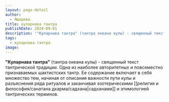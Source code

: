 ```yaml
---
layout: page-detail
author:
  - Яшодеви
title: куларнава тантра
publishDate: 2024-09-01
description: '"Куларнава тантра" (тантра океана кулы) - священный текст тантрической традиции. Одна из наиболее авторитетных и повсеместно признаваемых шактистских тантр. Ее содержание включает в себя множество тем, начиная от описания важности пути кулы и разъяснения ряда ритуалов и заканчивая эзотерическими садханами и этимологией тантрических терминов.'
tags:
  - куларнава-тантра
image:
---
```

**"Куларнава тантра"** (тантра океана кулы) - священный текст тантрической традиции. Одна из наиболее авторитетных и повсеместно признаваемых шактистских тантр. Ее содержание включает в себя множество тем, начиная от описания важности пути кулы и разъяснения ряда ритуалов и заканчивая эзотерическими [[религия и философия/санатана дхарма/садхана|садханами]] и этимологией тантрических терминов.

